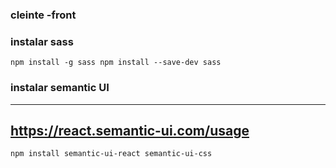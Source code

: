 ### cleinte -front

### instalar sass
`
npm install -g sass
npm install --save-dev sass
`


### instalar semantic UI 

---
https://react.semantic-ui.com/usage
---

`
npm install semantic-ui-react semantic-ui-css
`